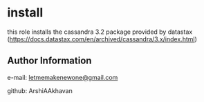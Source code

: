 install
=========

this role installs the cassandra 3.2 package provided by datastax 
(https://docs.datastax.com/en/archived/cassandra/3.x/index.html)

Author Information
------------------

e-mail: letmemakenewone@gmail.com

github: ArshiAAkhavan
